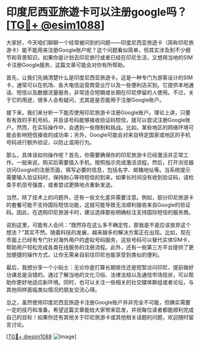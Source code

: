 # 印度尼西亚旅遊卡可以注册google吗？[[TG💪+ @esim1088](https://t.me/s/esim1088)]

大家好，今天咱们聊聊一个经常被问到的问题——印度尼西亚旅遊卡（简称印尼旅游卡）能不能用来注册Google账户呢？这个问题看似简单，但其实涉及到不少细节和背景知识。如果你是计划去印尼旅行或者已经在印尼生活，又想用当地的SIM卡注册Google服务，这篇文章可能会对你有所帮助。

首先，让我们先搞清楚什么是印度尼西亚旅遊卡。这是一种专门为游客设计的SIM卡，通常可以在机场、各大电信运营商营业厅以及一些便利店买到。它提供本地通话、短信以及数据流量服务，非常适合短期或长期在印尼停留的人使用。不过，关于它的用途，很多人会有疑问，尤其是是否能用于注册Google账户。

接下来，我们来分析一下能否使用印尼旅游卡注册Google账户。理论上讲，只要有有效的手机号码，并且该号码能够接收验证码短信，就可以尝试注册Google账户。然而，在实际操作中，会遇到一些限制和挑战。比如，某些地区的网络环境可能会影响短信接收的成功率；另外，Google可能会对来自特定国家或地区的手机号码进行额外验证，以防止滥用行为。

那么，具体该如何操作呢？首先，你需要确保你的印尼旅游卡已经激活并正常工作。一般来说，购买后需要插入手机，按照指示完成激活流程。然后，打开浏览器访问Google的注册页面，填写必要的信息，包括名字、邮箱地址等。当系统提示需要输入验证码时，保持耐心等待短信的到来。如果长时间没有收到验证码，请检查手机信号强度，或者尝试更换地点重新发送。

当然，除了技术上的问题外，还有一些文化差异需要注意。例如，部分印尼旅游卡的套餐可能不支持国际短信功能，这就可能导致无法顺利接收来自Google的验证码。因此，在选购印尼旅游卡时，建议选择那些明确标注支持国际短信的服务商。

说到这里，可能有人会问：“既然存在这么多不确定性，那我是不是应该放弃这个想法？”其实不然。随着科技的发展，越来越多的解决方案正在出现。比如，现在市面上已经有专门针对海外用户的虚拟号码服务，这些号码可以替代实体SIM卡，帮助用户轻松完成各类在线服务的注册流程。此外，还有一些第三方平台提供了更加便捷的操作方式，让你无需亲自前往印尼也能享受到类似的便利。

最后，我想分享一个小贴士：无论你是打算长期居住还是短暂访问印尼，提前做好功课总是没错的。通过了解当地的文化习俗、法律法规以及通信市场现状，可以帮助你更好地适应新环境。同时，也可以关注一些相关的社交媒体群组或者论坛，与其他同样面临类似情况的朋友交流心得。

总之，虽然使用印度尼西亚旅遊卡注册Google账户并非完全不可能，但确实需要一定的技巧和准备。希望这篇文章能给大家带来启发，并祝每位读者都能顺利完成自己的目标！如果你还有其他关于印尼旅游卡或其他相关话题的问题，欢迎随时留言讨论。

[[TG💪+ @esim1088](https://t.me/s/esim1088) ![Image](https://i.postimg.cc/4NQfJmqS/Snipaste-2025-05-13-00-14-12.png)]